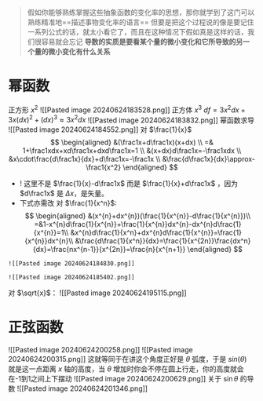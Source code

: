 >假如你能够熟练掌握这些抽象函数的变化率的思想，那你就学到了这门可以熟练精准地==描述事物变化率的语言==
>但要是把这个过程说的像是要记住一系列公式的话，就太小看它了，而且在这种情况下假如真是这样的话，我们很容易就会忘记 **导数的实质是要看某个量的微小变化和它所导致的另一个量的微小变化有什么关系**
# 幂函数
正方形 $x^2$
![[Pasted image 20240624183528.png]]
正方体 $x^3$
$df=3x^2dx+3x(dx)^2+(dx)^3\approx3x^2dx$ 
![[Pasted image 20240624183832.png]]
幂函数求导
![[Pasted image 20240624184552.png]]
对 $\frac{1}{x}$
$$
\begin{aligned}
&(\frac1x+d\frac1x)(x+dx) \\
=& 1+\frac1xdx+xd\frac1x+dxd\frac1x=1 \\
&(x+dx)d\frac1x=-\frac1xdx \\
&x\cdot\frac{d\frac1x}{dx}+d\frac1x=-\frac1x \\
&\frac{d\frac1x}{dx}\approx-\frac1{x^2}
\end{aligned}
$$
- ! 这里不是 $\frac{1}{x}-d\frac1x$ 而是 $\frac{1}{x}+d\frac1x$ ，因为 $d\frac1x$ 是 $\Delta x$，是矢量。
- 下式亦需改
对 $\frac{1}{x^n}$:
$$
\begin{aligned}
&(x^{n}+dx^{n})(\frac{1}{x^{n}}-d\frac{1}{x^{n}})\\
=&1-x^{n}d\frac{1}{x^{n}}+\frac{1}{x^{n}}dx^{n}-dx^{n}d\frac{1}{x^{n}}=1\\
&x^{n}d\frac{1}{x^n}+dx^{n}d\frac{1}{x^{n}}=\frac{1}{x^{n}}dx^{n}\\
&\frac{d\frac{1}{x^n}}{dx}=\frac{1}{x^{2n}}\frac{dx^n}{dx}=\frac{nx^{n-1}}{x^{2n}}=\frac{n}{x^{n+1}}
\end{aligned}
$$
```ad-col2
![[Pasted image 20240624184830.png]]

![[Pasted image 20240624185402.png]]
```
对 $\sqrt{x}$：
![[Pasted image 20240624195115.png]]
 
# 正弦函数
![[Pasted image 20240624200258.png]]
![[Pasted image 20240624200315.png]]
这就等同于在讲这个角度正好是 $\theta$ 弧度，于是 $sin(\theta)$ 就是这一点距离 $x$ 轴的高度，当 $θ$ 增加时你会不停在圆上行走，你的高度就会在-1到1之间上下摆动
![[Pasted image 20240624200629.png]]
关于 $\sin{\theta}$ 的导数
![[Pasted image 20240624201346.png]]

